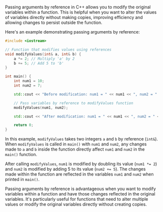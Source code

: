 [//]: # (###Passing Arguments by Reference)

Passing arguments by reference in C++ allows you to modify the original variables within a function. This is helpful when you want to alter the values of variables directly without making copies, improving efficiency and allowing changes to persist outside the function.

Here's an example demonstrating passing arguments by reference:

```cpp
#include <iostream>

// Function that modifies values using references
void modifyValues(int& a, int& b) {
    a *= 2; // Multiply 'a' by 2
    b += 5; // Add 5 to 'b'
}

int main() {
    int num1 = 10;
    int num2 = 7;

    std::cout << "Before modification: num1 = " << num1 << ", num2 = " << num2 << std::endl;

    // Pass variables by reference to modifyValues function
    modifyValues(num1, num2);

    std::cout << "After modification: num1 = " << num1 << ", num2 = " << num2 << std::endl;

    return 0;
}
```

In this example, `modifyValues` takes two integers `a` and `b` by reference (`int&`). When `modifyValues` is called in `main()` with `num1` and `num2`, any changes made to `a` and `b` inside the function directly affect `num1` and `num2` in the `main()` function.

After calling `modifyValues`, `num1` is modified by doubling its value (`num1 *= 2`) and `num2` is modified by adding 5 to its value (`num2 += 5`). The changes made within the function are reflected in the variables `num1` and `num2` when printed in `main()`.

Passing arguments by reference is advantageous when you want to modify variables within a function and have those changes reflected in the original variables. It's particularly useful for functions that need to alter multiple values or modify the original variables directly without creating copies.
